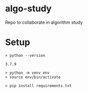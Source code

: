 # algo-study

Repo to collaborate in algorithm study

# Setup

```
> python --version

3.7.9
```

```
> python -m venv env
> source env/bin/activate
```

```
> pip install requirements.txt
```
